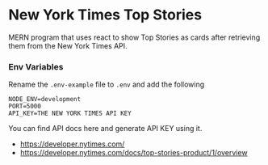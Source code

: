 # New York Times Top Stories

MERN program that uses react to show Top Stories as cards after retrieving them from the New York Times API.

### Env Variables

Rename the `.env-example` file to `.env` and add the following

```
NODE_ENV=development
PORT=5000
API_KEY=THE NEW YORK TIMES API KEY
```

You can find API docs here and generate API KEY using it.
- https://developer.nytimes.com/
- https://developer.nytimes.com/docs/top-stories-product/1/overview